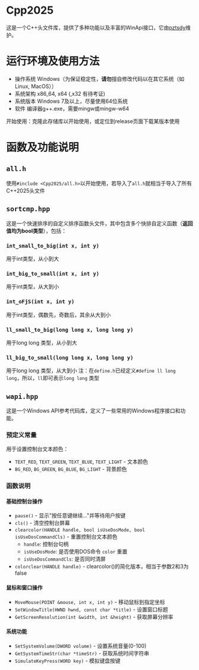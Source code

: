 # Cpp2025



这是一个C++头文件库，提供了多种功能以及丰富的WinApi接口，它由[pztsdy](http://www.github.com/pztsdy)维护。

# 运行环境及使用方法
 - 操作系统
 Windows（为保证稳定性，**请勿**擅自修改代码以在其它系统（如Linux, MacOS））
 - 系统架构
 x86_64, x64 \(,x32 有待考证\)
 - 系统版本
 Windows 7及以上，尽量使用64位系统
 - 软件
 编译器g++.exe，需要mingw或mingw-w64

开始使用：克隆此存储库以开始使用，或定位到release页面下载某版本使用

# 函数及功能说明
## `all.h`
使用`#include <Cpp2025/all.h>`以开始使用，若导入了`all.h`就相当于导入了所有C++2025头文件

## `sortcmp.hpp`
这是一个快速排序的自定义排序函数头文件，其中包含多个快排自定义函数（**返回值均为bool类型**），包括：
### `int_small_to_big(int x, int y)`
用于int类型，从小到大
### `int_big_to_small(int x, int y)`
用于int类型，从大到小
### `int_oFjS(int x, int y)`
用于int类型，偶数先，奇数后，其余从大到小
### `ll_small_to_big(long long x, long long y)`
用于long long 类型，从小到大
### `ll_big_to_small(long long x, long long y)`
用于long long 类型，从大到小
注：在`define.h`已经定义`#define ll long long`，所以，`ll`即可表示`long long` 类型

## `wapi.hpp`
这是一个Windows API参考代码库，定义了一些常用的Windows程序接口和功能。

### 预定义常量
用于设置控制台文本颜色：
- `TEXT_RED`, `TEXT_GREEN`, `TEXT_BLUE`, `TEXT_LIGHT` - 文本颜色
- `BG_RED`, `BG_GREEN`, `BG_BLUE`, `BG_LIGHT` - 背景颜色

### 函数说明
#### 基础控制台操作
- `pause()` - 显示"按任意键继续..."并等待用户按键
- `cls()` - 清空控制台屏幕
- `clearcolor(HANDLE handle, bool isUseDosMode, bool isUseDosCommandCls)` - 重置控制台文本颜色
  - `handle`: 控制台句柄
  - `isUseDosMode`: 是否使用DOS命令 `color` 重置
  - `isUseDosCommandCls`: 是否同时清屏
- `colorclear(HANDLE handle)` - clearcolor()的简化版本，相当于参数2和3为false

#### 鼠标和窗口操作
- `MoveMouse(POINT &mouse, int x, int y)` - 移动鼠标到指定坐标
- `SetWindowTitle(HWND hwnd, const char *title)` - 设置窗口标题
- `GetScreenResolution(int &width, int &height)` - 获取屏幕分辨率

#### 系统功能
- `SetSystemVolume(DWORD volume)` - 设置系统音量(0-100)
- `GetSystemTimeStr(char *timeStr)` - 获取系统时间字符串
- `SimulateKeyPress(WORD key)` - 模拟键盘按键